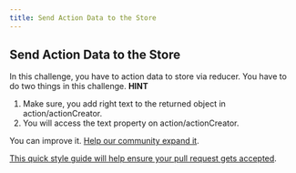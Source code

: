 ```yaml
---
title: Send Action Data to the Store
---
```

## Send Action Data to the Store
In this challenge, you have to action data to store via reducer. 
You have to do two things in this challenge.
**HINT**
1. Make sure, you add right text to the returned object in action/actionCreator.
2. You will access the text property on action/actionCreator.

You can improve it. <a href='https://github.com/freecodecamp/guides/tree/master/src/pages/certifications/front-end-libraries/redux/send-action-data-to-the-store/index.md' target='_blank' rel='nofollow'>Help our community expand it</a>.

<a href='https://github.com/freecodecamp/guides/blob/master/README.md' target='_blank' rel='nofollow'>This quick style guide will help ensure your pull request gets accepted</a>.

<!-- The article goes here, in GitHub-flavored Markdown. Feel free to add YouTube videos, images, and CodePen/JSBin embeds  -->
